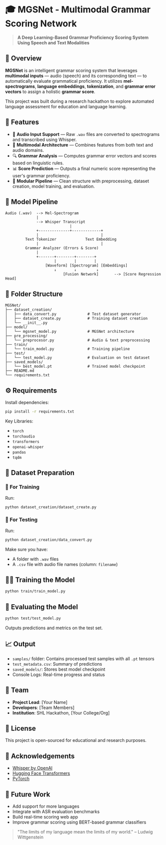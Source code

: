# 🎓 MGSNet - Multimodal Grammar Scoring Network

> **A Deep Learning-Based Grammar Proficiency Scoring System Using Speech and Text Modalities**

## 📌 Overview

**MGSNet** is an intelligent grammar scoring system that leverages **multimodal inputs** — audio (speech) and its corresponding text — to automatically evaluate grammatical proficiency. It utilizes **mel-spectrograms**, **language embeddings**, **tokenization**, and **grammar error vectors** to assign a holistic **grammar score**.

This project was built during a research hackathon to explore automated language assessment for education and language learning.

## 🚀 Features

- 🎤 **Audio Input Support** — Raw `.wav` files are converted to spectrograms and transcribed using Whisper.
- 🧠 **Multimodal Architecture** — Combines features from both text and audio domains.
- 🔍 **Grammar Analysis** — Computes grammar error vectors and scores based on linguistic rules.
- 📊 **Score Prediction** — Outputs a final numeric score representing the user's grammar proficiency.
- 🧱 **Modular Pipeline** — Clean structure with preprocessing, dataset creation, model training, and evaluation.

## 🧠 Model Pipeline

```
Audio (.wav)  --> Mel-Spectrogram
              |
              --> Whisper Transcript
                             |
              +--------------+-------------+
              |                            |
         Text Tokenizer             Text Embedding
              |                            |
         Grammar Analyzer (Errors & Score)
              |
              +-------+--------+--------+
                      |        |        |
                  [Waveform] [Spectrogram] [Embeddings]
                      ↓        ↓         ↓
                          [Fusion Network]       --> [Score Regression Head]
```

## 📁 Folder Structure

```
MGSNet/
├── dataset_creation/
│   ├── data_convert.py              # Test dataset generator
│   ├── dataset_create.py            # Training dataset creation
│   └── __init__.py
├── model/
│   └── mgsnet_model.py              # MGSNet architecture
├── pre_processing/
│   └── preprocesor.py               # Audio & text preprocessing
├── train/
│   └── train_model.py               # Training pipeline
├── test/
│   └── test_model.py                # Evaluation on test dataset
├── saved_models/
│   └── best_model.pt                # Trained model checkpoint
├── README.md
└── requirements.txt
```

## ⚙️ Requirements

Install dependencies:

```bash
pip install -r requirements.txt
```

Key Libraries:
- `torch`
- `torchaudio`
- `transformers`
- `openai-whisper`
- `pandas`
- `tqdm`

## 🧪 Dataset Preparation

### 🔹 For Training
Run:
```bash
python dataset_creation/dataset_create.py
```

### 🔹 For Testing
Run:
```bash
python dataset_creation/data_convert.py
```

Make sure you have:
- A folder with `.wav` files
- A `.csv` file with audio file names (column: `filename`)

## 🏋️‍♂️ Training the Model

```bash
python train/train_model.py
```

## 🎯 Evaluating the Model

```bash
python test/test_model.py
```

Outputs predictions and metrics on the test set.

## 📈 Output

- `samples/` folder: Contains processed test samples with all `.pt` tensors
- `test_metadata.csv`: Summary of predictions
- `saved_models/`: Stores best model checkpoint
- Console Logs: Real-time progress and status

## 👥 Team

- **Project Lead**: [Your Name]
- **Developers**: [Team Members]
- **Institution**: SHL Hackathon, [Your College/Org]

## 📄 License

This project is open-sourced for educational and research purposes.

## 💬 Acknowledgements

- [Whisper by OpenAI](https://github.com/openai/whisper)
- [Hugging Face Transformers](https://huggingface.co)
- [PyTorch](https://pytorch.org)

## 🌟 Future Work

- Add support for more languages
- Integrate with ASR evaluation benchmarks
- Build real-time scoring web app
- Improve grammar scoring using BERT-based grammar classifiers

> "The limits of my language mean the limits of my world." – Ludwig Wittgenstein
